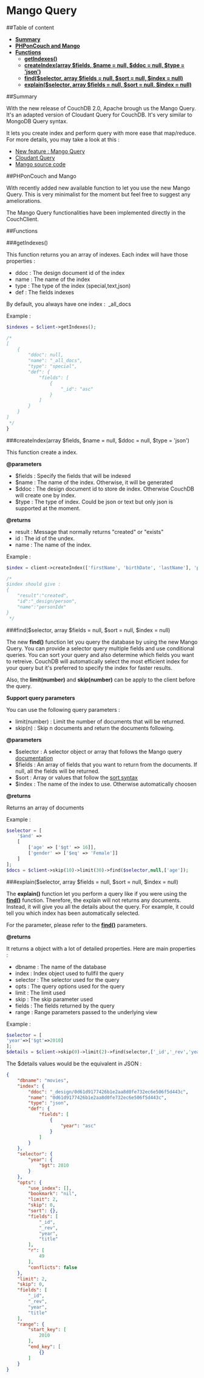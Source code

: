 # Mango Query

##Table of content

- [**Summary**](#summary)
- [**PHPonCouch and Mango**](#phponcouch-and-mango)
- [**Functions**](#functions)
    + [**getIndexes()**](#getindexes)
    + [**createIndex(array $fields, $name = null, $ddoc = null, $type = 'json')**](#createindexarray-fields-name--null-ddoc--null-type--json)
    + [**find($selector, array $fields = null, $sort = null, $index = null)**](#findselector-array-fields--null-sort--null-index--null)
    + [**explain($selector, array $fields = null, $sort = null, $index = null)**](#explainselector-array-fields--null-sort--null-index--null)

##Summary

With the new release of CouchDB 2.0, Apache brough us the Mango Query. It's an adapted version of Cloudant Query for CouchDB. It's very similar to MongoDB Query syntax.

It lets you create index and perform query with more ease that map/reduce. For more details, you may take a look at this :

- [New feature : Mango Query](https://blog.couchdb.org/2016/08/03/feature-mango-query/)
- [Cloudant Query](https://developer.ibm.com/clouddataservices/docs/cloudant/get-started/use-cloudant-query/)
- [Mango source code](https://github.com/cloudant/mango)

##PHPonCouch and Mango

With recently added new available function to let you use the new Mango Query. This is very minimalist for the moment but feel free to suggest any ameliorations.

The Mango Query functionalities have been implemented directly in the CouchClient.




##Functions

###getIndexes()

This function returns you an array of indexes. Each index will have those properties :

- ddoc : The design document id  of the index
- name : The name of the index
- type : The type of the index (special,text,json)
- def  : The fields indexes

By default, you always have one index :  \_all_docs

Example :

```php
$indexes = $client->getIndexes();

/*
[
    {
        "ddoc": null,
        "name": "_all_docs",
        "type": "special",
        "def": {
            "fields": [
                {
                    "_id": "asc"
                }
            ]
        }
    }
]
 */
}

```

###createIndex(array $fields, $name = null, $ddoc = null, $type = 'json')


This function create a index. 

**@parameters**

- $fields : Specify the fields that will be indexed
- $name : The name of the index. Otherwise, it will be generated
- $ddoc : The design document id to store de index. Otherwise CouchDB will create one by index.
- $type : The type of index. Could be json or text but only json is supported at the moment.

**@returns**

- result : Message that normally returns "created" or "exists"
- id     : The id of the undex.
- name   : The name of the index.

Example :


```php
$index = client->createIndex(['firstName', 'birthDate', 'lastName'], 'personIdx', 'person');

/*
$index should give :
{
    "result":"created",
    "id":"_design/person",
    "name":"personIdx"
}
 */
```


###find($selector, array $fields = null, $sort = null, $index = null)

The new **find()** function let you query the database by using the new Mango Query.  You can provide a selector query multiple fields and use conditional queries. You can sort your query and also determine which fields you want to retreive. CouchDB will automatically select the most efficient index for your query but it's preferred to specify the index for faster results.

Also, the **limit(number)** and **skip(number)** can be apply to the client before the query.

**Support query parameters**

You can use the following query parameters :

- limit(number) : Limit  the number of documents that will be returned.
- skip(n) : Skip n documents and return the documents following.

**@parameters**

- $selector : A selector object or array that follows the Mango query [documentation](http://docs.couchdb.org/en/2.0.0/api/database/find.html#selector-syntax)
- $fields : An array of fields that you want to return from the documents. If null, all the fields will be returned.
- $sort : Array or values that follow the [sort syntax](http://docs.couchdb.org/en/2.0.0/api/database/find.html#find-sort)
- $index : The name of the index to use. Otherwise automatically choosen

**@returns**

Returns an array of documents


Example :

```php
$selector = [
    '$and' =>
    [
        ['age' => ['$gt' => 16]],
        ['gender' => ['$eq' => 'Female']]
    ]
];
$docs = $client->skip(10)->limit(30)->find($selector,null,['age']);

```


###explain($selector, array $fields = null, $sort = null, $index = null)

The **explain()** function let you perform a query like if you were using the [**find()**](#findselector-array-fields--null-sort--null-index--null) function. Therefore, the explain will not returns any documents. Instead, it will give you all the details about the query. For example, it could tell you which index has been automatically selected.

For the parameter, please refer to the [**find()**](#findselector-array-fields--null-sort--null-index--null) parameters.

**@returns**

It returns a object with a lot of detailed properties. Here are main properties :

- dbname : The name of the database
- index : Index object used to fullfil the query
- selector : The selector used for the query
- opts : The query options used for the query
- limit : The limit used
- skip : The skip parameter used
- fields : The fields returned by the query
- range : Range parameters passed to the underlying view


Example :

```php
$selector = [
'year'=>['$gt'=>2010]
];
$details = $client->skip(0)->limit(2)->find(selector,['_id','_rev','year','title'],['year'=>'asc']);
```

The $details values would be the equivalent in JSON :

```json
{
    "dbname": "movies",
    "index": {
        "ddoc": "_design/0d61d9177426b1e2aa8d0fe732ec6e506f5d443c",
        "name": "0d61d9177426b1e2aa8d0fe732ec6e506f5d443c",
        "type": "json",
        "def": {
            "fields": [
                {
                    "year": "asc"
                }
            ]
        }
    },
    "selector": {
        "year": {
            "$gt": 2010
        }
    },
    "opts": {
        "use_index": [],
        "bookmark": "nil",
        "limit": 2,
        "skip": 0,
        "sort": {},
        "fields": [
            "_id",
            "_rev",
            "year",
            "title"
        ],
        "r": [
            49
        ],
        "conflicts": false
    },
    "limit": 2,
    "skip": 0,
    "fields": [
        "_id",
        "_rev",
        "year",
        "title"
    ],
    "range": {
        "start_key": [
            2010
        ],
        "end_key": [
            {}
        ]
    }
}
```



